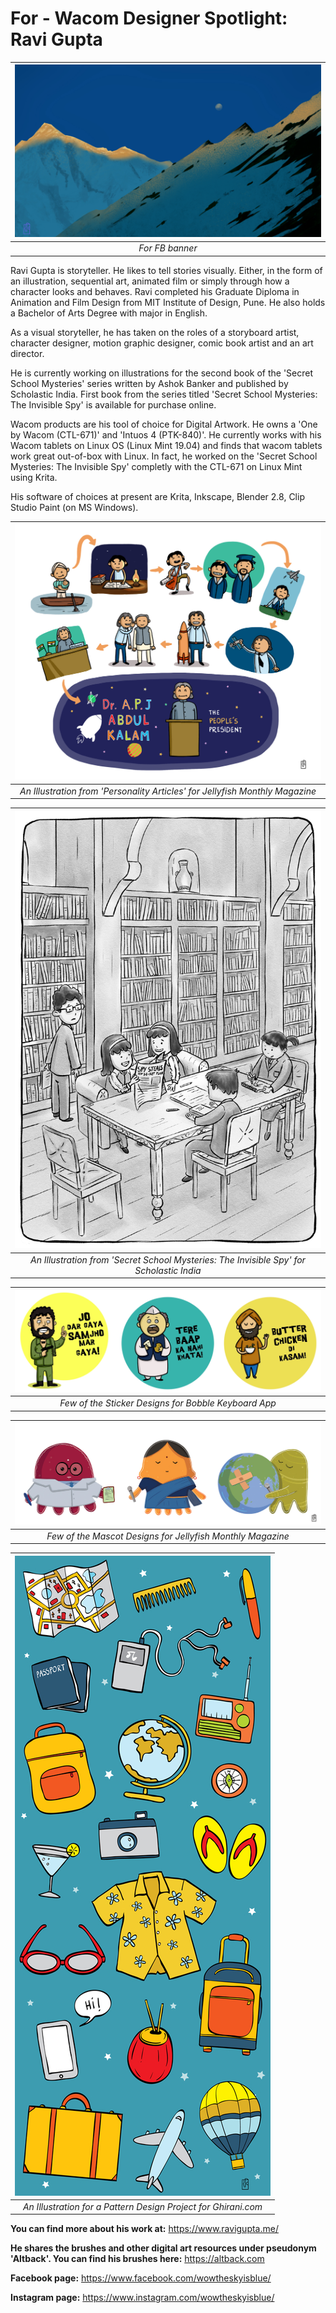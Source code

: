 # For - Wacom Designer Spotlight: Ravi Gupta
| ![Banner Image](./images/Wanderings07.jpg) |
|:--:|
| *For FB banner* |
Ravi Gupta is storyteller. He likes to tell stories visually. Either, in the form of an illustration, sequential art, animated film or simply through how a character looks and behaves.
Ravi completed his Graduate Diploma in Animation and Film Design from MIT Institute of Design, Pune. He also holds a Bachelor of Arts Degree with major in English.

As a visual storyteller, he has taken on the roles of a storyboard artist, character designer, motion graphic designer, comic book artist and an art director.

He is currently working on illustrations for the second book of the 'Secret School Mysteries' series written by Ashok Banker and published by Scholastic India. First book from the series titled 'Secret School Mysteries: The Invisible Spy' is available for purchase online.

Wacom products are his tool of choice for Digital Artwork. He owns a 'One by Wacom (CTL-671)' and 'Intuos 4 (PTK-840)'. He currently works with his Wacom tablets on Linux OS (Linux Mint 19.04) and finds that wacom tablets work great out-of-box with Linux. In fact, he worked on the 'Secret School Mysteries: The Invisible Spy' completly with the CTL-671 on Linux Mint using Krita.

His software of choices at present are Krita, Inkscape, Blender 2.8, Clip Studio Paint (on MS Windows).

| ![Artwork for Jellyfish monthly](./images/JellyfishMonthly_Personalities_AbdulKalam.jpg) |
|:--:|
| *An Illustration from 'Personality Articles' for Jellyfish Monthly Magazine* |

| ![Illustration from Secret School Mystries: The Invisible Spy](./images/SecretSchoolMysteries03.jpg) |
|:--:|
| *An Illustration from 'Secret School Mysteries: The Invisible Spy' for Scholastic India* |

| ![Sticker Designs for Bobble Keyboard App](./images/StickerDesign.jpg) |
|:--:|
| *Few of the Sticker Designs for Bobble Keyboard App* |

| ![Mascot Designs for Jellyfish Monthly Magazine](./images/JellyfishMonthly_NewsMascots.jpg) |
|:--:|
| *Few of the Mascot Designs for Jellyfish Monthly Magazine* |

| ![Illustration for a Pattern Design Project for Ghirani.com](./images/PatternDesign_complete_02.jpg) |
|:--:|
| *An Illustration for a Pattern Design Project for Ghirani.com* |


**You can find more about his work at:** https://www.ravigupta.me/

**He shares the brushes and other digital art resources under pseudonym 'Altback'. You can find his brushes here:** https://altback.com

**Facebook page:** https://www.facebook.com/wowtheskyisblue/

**Instagram page:** https://www.instagram.com/wowtheskyisblue/
